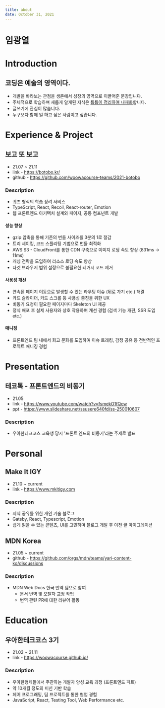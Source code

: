 ```yaml
---
title: about
date: October 31, 2021
---
```


# 임광열

# Introduction

## 코딩은 예술의 영역이다.

- 개발을 바라보는 관점을 생존에서 성장의 영역으로 이끌어준 문장입니다.
- 주체적으로 학습하며 새롭게 알게된 지식은 [틈틈이 정리하여 내재화](https://mkitigy.notion.site/0115bf664d234a99883abce2c5d1b63d)합니다.
- 글쓰기에 관심이 많습니다.
- 누구보다 함께 일 하고 싶은 사람이고 싶습니다.

# Experience & Project

## 보고 또 보고

- 21.07 ~ 21.11
- link - https://botobo.kr/
- github - https://github.com/woowacourse-teams/2021-botobo

### Description

- 퀴즈 형식의 학습 장려 서비스
- TypeScript, React, Recoil, React-router, Emotion
- 웹 프론트엔드 아키텍처 설계와 페이지, 공통 컴포넌트 개발

#### 성능 향상

- gzip 압축을 통해 기존의 번들 사이즈를 3분의 1로 절감
- 트리 셰이킹, 코드 스플리팅 기법으로 번들 최적화
- AWS S3 - CloudFront를 통한 CDN 구축으로 이미지 로딩 속도 향상 (831ms → 11ms)
- 캐싱 전략을 도입하여 리소스 로딩 속도 향상
- 타겟 브라우저 범위 설정으로 불필요한 레거시 코드 제거

#### 사용성 개선

- 연속된 페이지 이동으로 발생할 수 있는 라우팅 이슈 (뒤로 가기 etc.) 해결
- 카드 슬라이더, 카드 스크롤 등 사용성 증진을 위한 UX
- 비동기 요청이 필요한 페이지마다 Skeleton UI 제공
- 정식 배포 후 실제 사용자와 상호 작용하며 개선 경험 (검색 기능 개편, SSR 도입 etc.)

#### 매니징

- 프론트엔드 팀 내에서 회고 문화를 도입하여 이슈 트래킹, 감정 공유 등 전반적인 프로젝트 매니징 경험

# Presentation

## 테코톡 - 프론트엔드의 비동기

- 21.05
- link - https://www.youtube.com/watch?v=fsmekO1fQcw
- ppt - https://www.slideshare.net/ssusere640fd/ss-250010607

### Description

- 우아한테크코스 교육생 당시 '프론트 엔드의 비동기'라는 주제로 발표

# Personal

## Make It IGY

- 21.10 ~ current
- link - https://www.mkitigy.com

### Description

- 지식 공유를 위한 개인 기술 블로그
- Gatsby, React, Typescript, Emotion
- 쉽게 읽을 수 있는 콘텐츠, UI를 고민하며 블로그 개발 후 이전 글 마이그레이션

## MDN Korea

- 21.05 ~ current
- github - https://github.com/orgs/mdn/teams/yari-content-ko/discussions

### Description

- MDN Web Docs 한국 번역 팀으로 참여
  - 문서 번역 및 오탈자 교정 작업
  - 번역 관련 PR에 대한 리뷰어 활동

# Education

## 우아한테크코스 3기

- 21.02 ~ 21.11
- link - https://woowacourse.github.io/

### Description

- 우아한형제들에서 주관하는 개발자 양성 교육 과정 (프론트엔드 파트)
- 약 10개월 정도의 미션 기반 학습
- 페어 프로그래밍, 팀 프로젝트를 통한 협업 경험
- JavaScript, React, Testing Tool, Web Performance etc.
